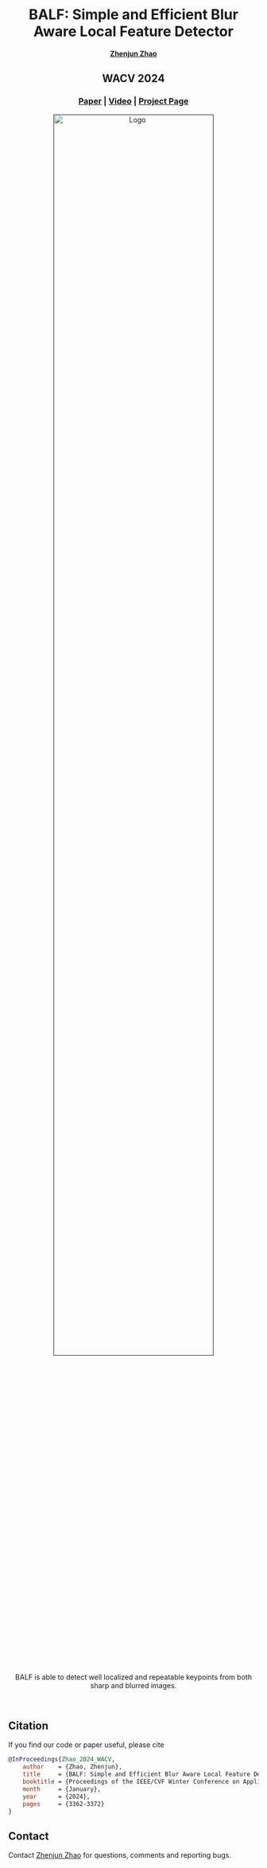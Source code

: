 <p align="center">

  <h1 align="center">BALF: Simple and Efficient Blur Aware Local Feature Detector</h1>
  <p align="center">
    <a href="https://ericzzj1989.github.io/"><strong>Zhenjun Zhao</strong></a>
  </p>
  <h2 align="center">WACV 2024</h2>
  <h3 align="center"><a href="https://arxiv.org/abs/2211.14731">Paper</a> | <a href="https://youtu.be/pSn80SS9mTM?si=fJPbDiHtIMrqiqSV">Video</a> | <a href="https://ericzzj1989.github.io/balf">Project Page</a></h3>
  <div align="center"></div>
</p>
<p align="center">
  <a href="">
    <img src="./media/teaser" alt="Logo" width="80%">
  </a>
</p>
<p align="center">
BALF is able to detect well localized and repeatable keypoints from both sharp and blurred images.
</p>
<br>

## Citation

If you find our code or paper useful, please cite
```bibtex
@InProceedings{Zhao_2024_WACV,
    author    = {Zhao, Zhenjun},
    title     = {BALF: Simple and Efficient Blur Aware Local Feature Detector},
    booktitle = {Proceedings of the IEEE/CVF Winter Conference on Applications of Computer Vision (WACV)},
    month     = {January},
    year      = {2024},
    pages     = {3362-3372}
}
```


## Contact
Contact [Zhenjun Zhao](mailto:ericzzj89@gmail.com) for questions, comments and reporting bugs.